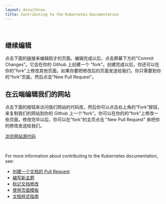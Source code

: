 ```yaml
---
layout: docwithnav
title: Contributing to the Kubernetes Documentation
---
```


<!-- BEGIN: Gotta keep this section JS/HTML because it swaps out content dynamically -->
<p>&nbsp;</p>
<script language="JavaScript">
var forwarding=window.location.hash.replace("#","");
$( document ).ready(function() {
    if(forwarding) {
    	$("#generalInstructions").hide();
    	$("#continueEdit").show();
    	$("#continueEditButton").text("Edit " + forwarding);
    	$("#continueEditButton").attr("href", "https://github.com/starboychina/kubernetes.kansea.com/edit/gh-pages/" + forwarding)
    } else {
        $("#generalInstructions").show();
    	$("#continueEdit").hide();
    }
});
</script>
<div id="continueEdit">

<h2>继续编辑</h2>

<p>点击下面的链接来编辑刚才的页面。编辑完成以后，点击屏幕下方的"Commit Changes"。它会在你的 Github 上创建一个 "fork"。创建完成以后，你还可以在你的"fork"上修改其他页面。如果你要把修改后的页面发送给我们，你只需要到你的“fork”页面，然后点击"New Pull Request"。</p>

<p><a id="continueEditButton" class="button"></a></p>

</div>
<div id="generalInstructions">

<h2>在云端编辑我们的网站</h2>

<p>点击下面的按钮来访问我们网站的代码库，然后你可以点击右上角的“Fork”按钮，来复制我们的网站到你的 Github 上一个“fork”。你可以在你的的“fork”上修改一些页面，修改完毕以后，你可以在“fork”的主页点击 "New Pull Request" 来吧你的修改发送给我们。</p>

<p><a class="button" href="https://github.com/starboychina/kubernetes.kansea.com/">浏览网站源代码</a></p>

</div>
<!-- END: Dynamic section -->

<br/>

For more information about contributing to the Kubernetes documentation, see:

* [创建一个文档的 Pull Request](http://kubernetes.io/docs/contribute/create-pull-request/)
* [编写新主题](http://kubernetes.io/docs/contribute/write-new-topic/)
* [标记文档修改](http://kubernetes.io/docs/contribute/stage-documentation-changes/)
* [使用页面模板](http://kubernetes.io/docs/contribute/page-templates/)
* [文档样式指南](http://kubernetes.io/docs/contribute/style-guide/)
